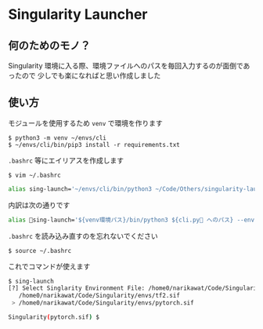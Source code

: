# Singularity Launcher

## 何のためのモノ？

Singularity 環境に入る際、環境ファイルへのパスを毎回入力するのが面倒であったので
少しでも楽になればと思い作成しました

## 使い方

モジュールを使用するため `venv` で環境を作ります

```
$ python3 -m venv ~/envs/cli
$ ~/envs/cli/bin/pip3 install -r requirements.txt
```

`.bashrc` 等にエイリアスを作成します

```
$ vim ~/.bashrc
```

```sh
alias sing-launch='~/envs/cli/bin/python3 ~/Code/Others/singularity-launcher/cli.py --envdir ~/Code/Singularity/envs'
```

内訳は次の通りです

```sh
alias sing-launch='${venv環境パス}/bin/python3 ${cli.py へのパス} --envdir ${Singularity env ディレクトリ}'
```

`.bashrc` を読み込み直すのを忘れないでください

```
$ source ~/.bashrc
```

これでコマンドが使えます

```sh
$ sing-launch 
[?] Select Singlarity Environment File: /home0/narikawat/Code/Singularity/envs/pytorch.sif
   /home0/narikawat/Code/Singularity/envs/tf2.sif
 > /home0/narikawat/Code/Singularity/envs/pytorch.sif

Singularity(pytorch.sif) $
```